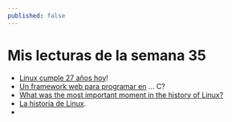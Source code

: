 ```yaml
---
published: false
---
```

# Mis lecturas de la semana 35

- [Linux cumple 27 años hoy](https://opensource.com/article/18/8/happy-birthday-linux)!
- [Un framework web para programar en](https://opensource.com/article/18/8/cloudgizer-intro) ... C?
- [ What was the most important moment in the history of Linux?](https://opensource.com/article/18/8/linux-history)
- [La historia de Linux](https://opensource.com/article/18/8/linux-history).
- 